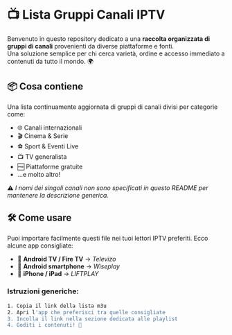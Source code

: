 # 📺 Lista Gruppi Canali IPTV

Benvenuto in questo repository dedicato a una **raccolta organizzata di gruppi di canali** provenienti da diverse piattaforme e fonti.  
Una soluzione semplice per chi cerca varietà, ordine e accesso immediato a contenuti da tutto il mondo. 🌍

## 📦 Cosa contiene
Una lista continuamente aggiornata di gruppi di canali divisi per categorie come:

- 🌐 Canali internazionali  
- 🎬 Cinema & Serie  
- ⚽️ Sport & Eventi Live  
- 📺 TV generalista  
- 🆓 Piattaforme gratuite  
- ...e molto altro!  

⚠️ *I nomi dei singoli canali non sono specificati in questo README per mantenere la descrizione generica.*

## 🛠️ Come usare

Puoi importare facilmente questi file nei tuoi lettori IPTV preferiti. Ecco alcune app consigliate:

- 📱 **Android TV / Fire TV** → *Televizo*  
- 📲 **Android smartphone** → *Wiseplay*  
- 🍎 **iPhone / iPad** → *LIFTPLAY*

### Istruzioni generiche:

```bash
1. Copia il link della lista m3u
2. Apri l'app che preferisci tra quelle consigliate
3. Incolla il link nella sezione dedicata alle playlist
4. Goditi i contenuti! 🎉

